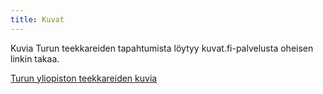 ```yaml
---
title: Kuvat
---
```

Kuvia Turun teekkareiden tapahtumista löytyy kuvat.fi-palvelusta oheisen linkin takaa.

[Turun yliopiston teekkareiden kuvia](https://tyteekkarit.kuvat.fi/kuvat/)
